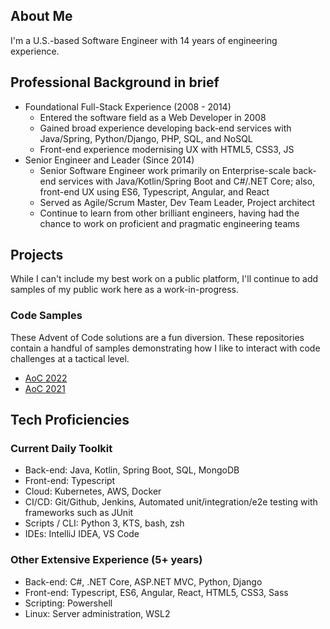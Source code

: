 ## About Me ##
I'm a U.S.-based Software Engineer with 14 years of engineering experience.

## Professional Background in brief ##
* Foundational Full-Stack Experience (2008 - 2014)
  * Entered the software field as a Web Developer in 2008
  * Gained broad experience developing back-end services with Java/Spring, Python/Django, PHP, SQL, and NoSQL
  * Front-end experience modernising UX with HTML5, CSS3, JS
* Senior Engineer and Leader (Since 2014)
  * Senior Software Engineer work primarily on Enterprise-scale back-end services with Java/Kotlin/Spring Boot and C#/.NET Core; also, front-end UX using ES6, Typescript, Angular, and React
  * Served as Agile/Scrum Master, Dev Team Leader, Project architect
  * Continue to learn from other brilliant engineers, having had the chance to work on proficient and pragmatic engineering teams

## Projects ##
While I can't include my best work on a public platform, I'll continue to add samples of my public work here as a work-in-progress.

### Code Samples ###
These Advent of Code solutions are a fun diversion. These repositories contain a handful of samples demonstrating how I like to interact with code challenges at a tactical level.
* [AoC 2022](https://github.com/engineerclark/advent-of-code-2022/)
* [AoC 2021](https://github.com/engineerclark/advent-of-code-2021/)

## Tech Proficiencies ##
### Current Daily Toolkit ###
* Back-end: Java, Kotlin, Spring Boot, SQL, MongoDB
* Front-end: Typescript
* Cloud: Kubernetes, AWS, Docker
* CI/CD: Git/Github, Jenkins, Automated unit/integration/e2e testing with frameworks such as JUnit
* Scripts / CLI: Python 3, KTS, bash, zsh
* IDEs: IntelliJ IDEA, VS Code

### Other Extensive Experience (5+ years) ###
* Back-end: C#, .NET Core, ASP.NET MVC, Python, Django
* Front-end: Typescript, ES6, Angular, React, HTML5, CSS3, Sass
* Scripting: Powershell
* Linux: Server administration, WSL2

